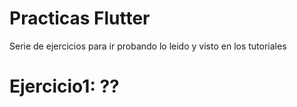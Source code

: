 # Practicas Flutter
Serie de ejercicios para ir probando lo leido y visto en los tutoriales 

# Ejercicio1: ?? 
